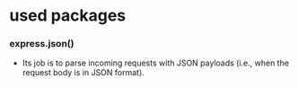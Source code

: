# used packages

### express.json()

- Its job is to parse incoming requests with JSON payloads (i.e., when the request body is in JSON format).


